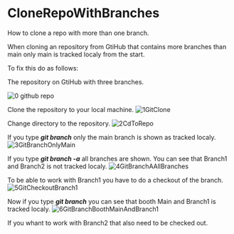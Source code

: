 # CloneRepoWithBranches
How to clone a repo with more than one branch.

When cloning an repository from GtiHub that contains more branches than main only main is tracked localy from the start.

To fix this do as follows:

The repository on GtiHub with three branches.

![0 github repo](https://user-images.githubusercontent.com/36561823/95650694-70baa200-0ae5-11eb-90ba-b3c3dd43b978.JPG)

Clone the repository to your local machine.
![1GitClone](https://user-images.githubusercontent.com/36561823/95650696-73b59280-0ae5-11eb-8748-616c0f64d598.JPG)

Change directory to the repository.
![2CdToRepo](https://user-images.githubusercontent.com/36561823/95650698-7617ec80-0ae5-11eb-8c3f-8ab4b8849d52.JPG)

If you type **_git branch_** only the main branch is shown as tracked localy.
![3GitBranchOnlyMain](https://user-images.githubusercontent.com/36561823/95650700-77e1b000-0ae5-11eb-9280-fabb98d1103a.JPG)

If you type **_git branch -a_** all branches are shown. You can see that Branch1 and Branch2 is not tracked localy.
![4GitBranchAAllBranches](https://user-images.githubusercontent.com/36561823/95650701-7a440a00-0ae5-11eb-8fac-2e182aada1f6.JPG)

To be able to work with Branch1 you have to do a checkout of the branch.
![5GitCheckoutBranch1](https://user-images.githubusercontent.com/36561823/95650704-7ca66400-0ae5-11eb-946f-5306e901d0c7.JPG)

Now if you type **_git branch_** you can see that booth Main and Branch1 is tracked localy.
![6GitBranchBoothMainAndBranch1](https://user-images.githubusercontent.com/36561823/95650706-7f08be00-0ae5-11eb-9240-42258ed6f6ef.JPG)

If you whant to work with Branch2 that also need to be checked out.


